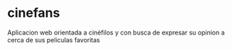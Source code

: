 # cinefans
Aplicacion web orientada a cinéfilos y con busca de expresar su opinion a cerca de sus peliculas favoritas
